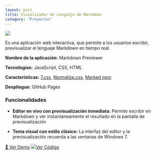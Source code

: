 ```yaml
---
layout: post
title: Visualizador de Lenguaje de Markdown
category: "Proyectos"
---
```

<img class="single-project-img" src="../assets/images/projects/markdown-previewer.webp">

Es una aplicación web interactiva, que permite a los usuarios escribir, previsualizar el lenguaje Markdown en tiempo real.

**Nombre de la aplicación:** Markdown Previewer

**Tecnologías:** JavaScript, CSS, HTML

**Características:** [7.css](https://khang-nd.github.io/7.css/), [Normalize.css](https://necolas.github.io/normalize.css/), [Marked npm](https://www.npmjs.com/package/marked)

**Despliegue:** GitHub Pages

### Funcionalidades

- **Editor en vivo con previsualización inmediata:**
Permite escribir en Markdown y ver instantáneamente el resultado en la pantalla de previsualización

- **Tema visual con estilo clásico:**
La interfaz del editor y la previsualización recuerda a las ventanas de Windows 7.

<div class="inside-page__btn-container">
  <a href="https://nattdev.github.io/markdown-previewer/" class="inside-page__btn">🔗 Ver Demo</a>
  <a href="https://github.com/nattdev/markdown-previewer" class="inside-page__btn">
    <img src="../assets/images/technologies/github-icon.svg" />Ver Código
  </a>
</div>